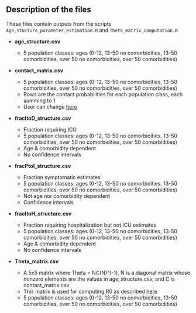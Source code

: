 ## Description of the files

These files contain outputs from the scripts `Age_stucture_parameter_estimation.R` and `Theta_matrix_computation.R`

* **age_structure.csv**
    * 5 population classes: ages (0-12, 13-50 no comorbidities, 13-50 comorbidities, over 50 no comorbidities, over 50 comorbidities)

* **contact_matrix.csv**
    * 5 population classes: ages (0-12, 13-50 no comorbidities, 13-50 comorbidities, over 50 no comorbidities, over 50 comorbidities)
    * Rows are the contact probabilities for each population class, each summing to 1
    * User can change [here](https://github.com/crowdfightcovid19/req-550-Syria/blob/master/src/Theta_matrix_computation.R)

* **fracItoD_structure.csv**
    * Fraction requiring ICU
    * 5 population classes: ages (0-12, 13-50 no comorbidities, 13-50 comorbidities, over 50 no comorbidities, over 50 comorbidities)
    * Age & comorbidity dependent
    * No confidence intervals
    
* **fracPtoI_structure.csv**
    * Fraction symptomatic estimates
    * 5 population classes: ages (0-12, 13-50 no comorbidities, 13-50 comorbidities, over 50 no comorbidities, over 50 comorbidities)
    * Not age nor comorbidity dependent
    * Confidence intervals

* **fracItoH_structure.csv**
    * Fraction requiring hospitalization but not ICU estimates
    * 5 population classes: ages (0-12, 13-50 no comorbidities, 13-50 comorbidities, over 50 no comorbidities, over 50 comorbidities)
    * Age & comorbidity dependent
    * No confidence intervals

* **Theta_matrix.csv**
    * A 5x5 matrix where Theta = NC(N)^(-1), N is a diagonal matrix whose nonzero elements are the values in age_structure.csv, and C is contact_matrix.csv
    * This matrix is used for computing R0 as described [here](https://github.com/crowdfightcovid19/req-550-Syria/blob/master/manuscripts/DerivationOfR0_jordan.pdf)
    * 5 population classes: ages (0-12, 13-50 no comorbidities, 13-50 comorbidities, over 50 no comorbidities, over 50 comorbidities)
